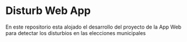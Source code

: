 # Disturb Web App
 En este repositorio esta alojado el desarrollo del proyecto de la App Web para detectar los disturbios en las elecciones municipales
